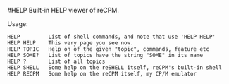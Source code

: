 #HELP
Built-in HELP viewer of reCPM.

Usage:

    HELP         List of shell commands, and note that use 'HELP HELP'
    HELP HELP    This very page you see now.
    HELP TOPIC   Help on of the given "topic", commands, feature etc
    HELP SOME?   List of topics have the string "SOME" in its name
    HELP ?       List of all topics
    HELP SHELL   Some help on the reSHELL itself, reCPM's built-in shell
    HELP RECPM   Some help on the reCPM itself, my CP/M emulator
